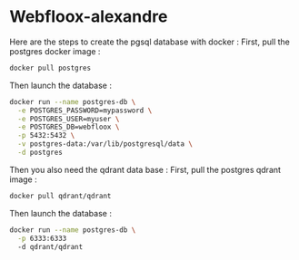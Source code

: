 # Webfloox-alexandre
Here are the steps to create the pgsql database with docker :
First, pull the postgres docker image :
```bash
docker pull postgres
```
Then launch the database :
```bash
docker run --name postgres-db \
  -e POSTGRES_PASSWORD=mypassword \
  -e POSTGRES_USER=myuser \
  -e POSTGRES_DB=webfloox \
  -p 5432:5432 \
  -v postgres-data:/var/lib/postgresql/data \
  -d postgres
```
Then you also need the qdrant data base :
First, pull the postgres qdrant image :
```bash
docker pull qdrant/qdrant
```
Then launch the database :
```bash
docker run --name postgres-db \
  -p 6333:6333
  -d qdrant/qdrant 
```
